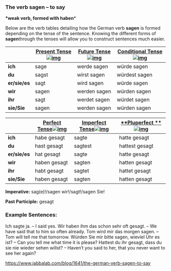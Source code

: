 ### The verb sagen – to say

**\*weak verb, formed with haben***

Below are the verb tables detailing how the German verb **sagen** is formed depending on the tense of the sentence. Knowing the different forms of **sagen**through the tenses will allow you to construct sentences much easier.

|               | [**Present Tense**![img](https://www.jabbalab.com/images/qm.jpg)](http://www.jabbalab.com/blog/880/how-german-verbs-work-in-the-present-tense-part-1) | [**Future Tense**![img](https://www.jabbalab.com/images/qm.jpg)](http://www.jabbalab.com/blog/1126/german-future-tense-and-how-to-use-it) | [**Conditional Tense**![img](https://www.jabbalab.com/images/qm.jpg)](http://www.jabbalab.com/blog/1160/german-conditional-tense-what-it-is-and-how-to-use-it) |
| ------------- | ---------------------------------------- | ---------------------------------------- | ---------------------------------------- |
| **ich**       | sage                                     | werde sagen                              | würde sagen                              |
| **du**        | sagst                                    | wirst sagen                              | würdest sagen                            |
| **er/sie/es** | sagt                                     | wird sagen                               | würde sagen                              |
| **wir**       | sagen                                    | werden sagen                             | würden sagen                             |
| **ihr**       | sagt                                     | werdet sagen                             | würdet sagen                             |
| **sie/Sie**   | sagen                                    | werden sagen                             | würden sagen                             |

 

|               | [Perfect Tense![img](https://www.jabbalab.com/images/qm.jpg)](http://www.jabbalab.com/blog/1011/past-tense-german-how-to-talk-about-the-past-in-german) | [**Imperfect Tense**![img](https://www.jabbalab.com/images/qm.jpg)](http://www.jabbalab.com/blog/1028/past-tense-german-the-imperfect-tense) | [**Pluperfect **![img](https://www.jabbalab.com/images/qm.jpg)](http://www.jabbalab.com/blog/1207/german-past-tense-%E2%80%93-the-pluperfect-tense) |
| ------------- | ---------------------------------------- | ---------------------------------------- | ---------------------------------------- |
| **ich**       | habe gesagt                              | sagte                                    | hatte gesagt                             |
| **du**        | hast gesagt                              | sagtest                                  | hattest gesagt                           |
| **er/sie/es** | hat gesagt                               | sagte                                    | hatte gesagt                             |
| **wir**       | haben gesagt                             | sagten                                   | hatten gesagt                            |
| **ihr**       | habt gesagt                              | sagtet                                   | hattet gesagt                            |
| **sie/Sie**   | haben gesagt                             | sagten                                   | hatten gesagt                            |

**Imperative:** sag(e)!/sagen wir!/sagt!/sagen Sie!

**Past Participle:** gesagt

### Example Sentences:

Ich sagte ja. – I said yes.
Wir haben ihm das schon sehr oft gesagt. – We have said that to him so often already.
Tom wird mir das morgen sagen. – Tom will tell me that tomorrow.
Würden Sie mir bitte sagen, wieviel Uhr es ist? – Can you tell me what time it is please?
Hattest du ihr gesagt, dass du sie nie wieder sehen willst? – Haven’t you said to her, that you never want to see her again?



https://www.jabbalab.com/blog/1641/the-german-verb-sagen-to-say